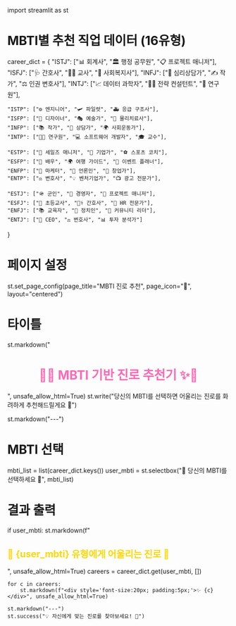 import streamlit as st

# MBTI별 추천 직업 데이터 (16유형)
career_dict = {
    "ISTJ": ["📊 회계사", "🏛️ 행정 공무원", "📋 프로젝트 매니저"],
    "ISFJ": ["🩺 간호사", "👩‍🏫 교사", "🤝 사회복지사"],
    "INFJ": ["🧠 심리상담가", "✍️ 작가", "⚖️ 인권 변호사"],
    "INTJ": ["📈 데이터 과학자", "🧑‍💼 전략 컨설턴트", "🔬 연구원"],

    "ISTP": ["⚙️ 엔지니어", "🛩️ 파일럿", "🚑 응급 구조사"],
    "ISFP": ["🎨 디자이너", "🎭 예술가", "💆 물리치료사"],
    "INFP": ["📚 작가", "💬 상담가", "🌍 사회운동가"],
    "INTP": ["🧑‍🔬 연구원", "💻 소프트웨어 개발자", "🎓 교수"],

    "ESTP": ["💼 세일즈 매니저", "🚀 기업가", "⚽ 스포츠 코치"],
    "ESFP": ["🎤 배우", "🌍 여행 가이드", "🎉 이벤트 플래너"],
    "ENFP": ["📢 마케터", "📰 언론인", "🌱 창업가"],
    "ENTP": ["⚖️ 변호사", "💡 벤처기업가", "📺 광고 전문가"],

    "ESTJ": ["🪖 군인", "🏢 경영자", "📂 프로젝트 매니저"],
    "ESFJ": ["🍎 초등교사", "👩‍⚕️ 간호사", "🙋 HR 전문가"],
    "ENFJ": ["📚 교육자", "🎤 정치인", "🤲 커뮤니티 리더"],
    "ENTJ": ["👔 CEO", "⚖️ 변호사", "📊 투자 분석가"]
}

# 페이지 설정
st.set_page_config(page_title="MBTI 진로 추천", page_icon="🌟", layout="centered")

# 타이틀
st.markdown("<h1 style='text-align: center; color: #FF69B4;'>🌈✨ MBTI 기반 진로 추천기 ✨🌈</h1>", unsafe_allow_html=True)
st.write("당신의 MBTI를 선택하면 어울리는 진로를 화려하게 추천해드릴게요 💎")

st.markdown("---")

# MBTI 선택
mbti_list = list(career_dict.keys())
user_mbti = st.selectbox("💖 당신의 MBTI를 선택하세요 💖", mbti_list)

# 결과 출력
if user_mbti:
    st.markdown(f"<h2 style='color: #FFD700;'>🌟 {user_mbti} 유형에게 어울리는 진로 🌟</h2>", unsafe_allow_html=True)
    careers = career_dict.get(user_mbti, [])
    
    for c in careers:
        st.markdown(f"<div style='font-size:20px; padding:5px;'>✨ {c}</div>", unsafe_allow_html=True)

    st.markdown("---")
    st.success("💡 자신에게 맞는 진로를 찾아보세요! 🚀")
